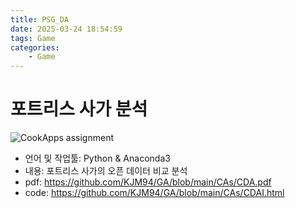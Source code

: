```yaml
---
title: PSG_DA
date: 2025-03-24 18:54:59
tags: Game
categories:
    - Game
---
```

# 포트리스 사가 분석

![CookApps assignment](/image/psg.png)

- 언어 및 작업툴: Python & Anaconda3
- 내용: 포트리스 사가의 오픈 데이터 비교 분석
- pdf: https://github.com/KJM94/GA/blob/main/CAs/CDA.pdf
- code: https://github.com/KJM94/GA/blob/main/CAs/CDAI.html